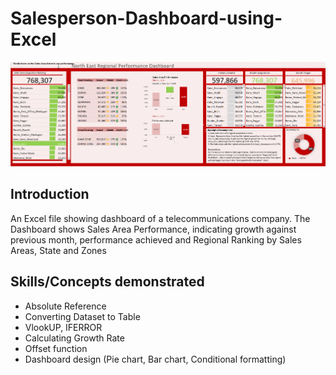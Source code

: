 # Salesperson-Dashboard-using-Excel

![](SalesDashboard.PNG)

## Introduction

An Excel file showing dashboard of a telecommunications company. The Dashboard shows Sales Area Performance, indicating
growth against previous month, performance achieved and Regional Ranking by Sales Areas, State and Zones

## Skills/Concepts demonstrated

- Absolute Reference
- Converting Dataset to Table
- VlookUP, IFERROR
- Calculating Growth Rate
- Offset function
- Dashboard design (Pie chart, Bar chart, Conditional formatting)
